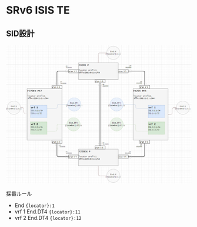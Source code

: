 # SRv6 ISIS TE

## SID設計

![sid design](img/sid_design.PNG "SID設計")

採番ルール

- End `{locator}:1`
- vrf 1 End.DT4 `{locator}:11`
- vrf 2 End.DT4 `{locator}:12`
